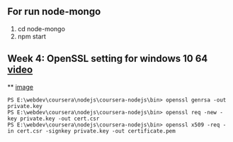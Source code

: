 ## For run node-mongo
1. cd node-mongo
2. npm start

## Week 4: OpenSSL setting for windows 10 64 [video](https://www.youtube.com/watch?v=jSkQ27sTto0)
** [image](public/images/openssl_problem_solve.png)
```
PS E:\webdev\coursera\nodejs\coursera-nodejs\bin> openssl genrsa -out private.key
PS E:\webdev\coursera\nodejs\coursera-nodejs\bin> openssl req -new -key private.key -out cert.csr
PS E:\webdev\coursera\nodejs\coursera-nodejs\bin> openssl x509 -req -in cert.csr -signkey private.key -out certificate.pem
```